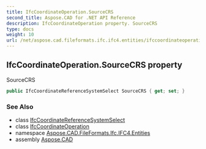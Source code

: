 ```yaml
---
title: IfcCoordinateOperation.SourceCRS
second_title: Aspose.CAD for .NET API Reference
description: IfcCoordinateOperation property. SourceCRS
type: docs
weight: 10
url: /net/aspose.cad.fileformats.ifc.ifc4.entities/ifccoordinateoperation/sourcecrs/
---
```

## IfcCoordinateOperation.SourceCRS property

SourceCRS

```csharp
public IfcCoordinateReferenceSystemSelect SourceCRS { get; set; }
```

### See Also

* class [IfcCoordinateReferenceSystemSelect](../../../aspose.cad.fileformats.ifc.ifc4.types/ifccoordinatereferencesystemselect/)
* class [IfcCoordinateOperation](../)
* namespace [Aspose.CAD.FileFormats.Ifc.IFC4.Entities](../../ifccoordinateoperation/)
* assembly [Aspose.CAD](../../../)


